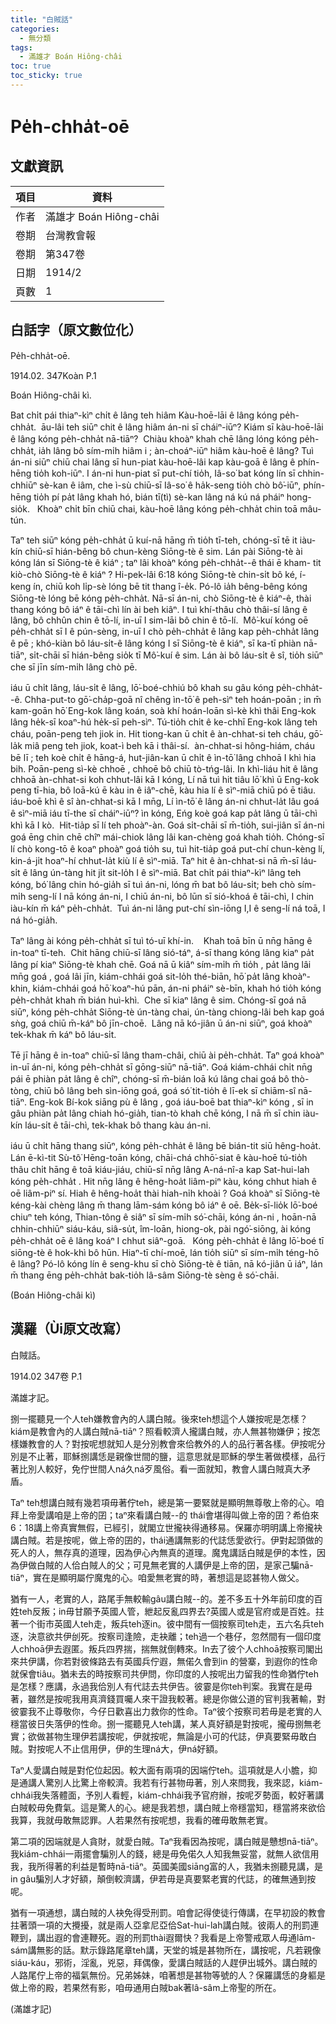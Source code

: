 ```yaml
---
title: "白賊話"
categories:
  - 無分類
tags:
  - 滿雄才 Boán Hiông-châi
toc: true
toc_sticky: true
---
```


# Pe̍h-chha̍t-oē

## 文獻資訊

| 項目 | 資料 |
|---|---|
| 作者 | 滿雄才 Boán Hiông-châi |
| 卷期 | 台灣教會報 |
| 卷期 | 第347卷 |
| 日期 | 1914/2 |
| 頁數 | 1 |

## 白話字（原文數位化）

Pe̍h-chha̍t-oē.

1914.02. 347Koàn P.1

Boán Hiông-châi kì.

Bat chi̍t pái thiaⁿ-kìⁿ chi̍t ê lâng teh hiâm Kàu-hoē-lāi ê lâng kóng pe̍h-chha̍t.  āu-lâi teh siūⁿ chit ê lâng hiâm án-ni sī cháiⁿ-iūⁿ? Kiám sī kàu-hoē-lāi ê lâng kóng pe̍h-chha̍t nā-tiāⁿ?  Chiàu khoàⁿ khah chē lâng lóng kóng pe̍h-chha̍t, ia̍h lâng bô sím-mi̍h hiâm i ; àn-choáⁿ-iūⁿ hiâm kàu-hoē ê lâng? Tuì án-ni siūⁿ chiū chai lâng sī hun-piat kàu-hoē-lâi kap kàu-goā ê lâng ê phín-hēng tio̍h koh-iūⁿ. I án-ni hun-piat sī put-chí tio̍h, Iâ-so͘ bat kóng lín sī chhin-chhiūⁿ sè-kan ê iâm, che ì-sù chiū-sī Iâ-so͘ ê ha̍k-seng tio̍h chò bô͘-iūⁿ, phín-hēng tio̍h pí pa̍t lâng khah hó, bián tī(tì) sè-kan lâng ná kú ná pháiⁿ hong-sio̍k.   Khoàⁿ chi̍t bīn chiū chai, kàu-hoē lâng kóng pe̍h-chha̍t chin toā mâu-tún.

Taⁿ teh siūⁿ kóng pe̍h-chha̍t ū kuí-nā hāng m̄ tio̍h tī-teh, chóng-sī tē it iàu-kín chiū-sī hián-bêng bô chun-kèng Siōng-tè ê sim. Lán pài Siōng-tè ài kóng lán sī Siōng-tè ê kiáⁿ ; taⁿ lâi khoàⁿ kóng pe̍h-chha̍t--ê thái ē kham- tit kiò-chò Siōng-tè ê kiáⁿ ? Hi-pek-lâi 6:18 kóng Siōng-tè chin-si̍t bô ké, í-keng ín, chiū koh li̍p-sè lóng bē tit thang î-e̍k. Pó-lô ia̍h bêng-bêng kóng Siōng-tè lóng bē kóng pe̍h-chha̍t. Nā-sī án-ni, chò Siōng-tè ê kiáⁿ-ê, thài thang kóng bô iáⁿ ê tāi-chì lín ài beh kiâⁿ. I tuì khí-thâu chò thâi-sí lâng ê lâng, bô chhûn chin ê tō-lí, in-uī I sim-lāi bô chin ê tō-lí.  Mô͘-kuí kóng oē pe̍h-chha̍t sī I ê pún-sèng, in-uī I chò pe̍h-chha̍t ê lâng kap pe̍h-chha̍t lâng ê pē ; khó-kiàn bô láu-si̍t-ê lâng kóng I sī Siōng-tè ê kiáⁿ, sī ka-tī phiàn nā-tiāⁿ, si̍t-chāi sī hián-bêng sio̍k tī Mô͘-kuí ê sim. Lán ài bô láu-si̍t ê sî, tio̍h siūⁿ che sī jīn sím-mi̍h lâng chò pē.

iáu ū chi̍t lâng, láu-si̍t ê lâng, lō͘-boé-chhiú bô khah su gâu kóng pe̍h-chha̍t--ê. Chha-put-to gō͘-cha̍p-goā nî chêng ìn-tō͘ ê peh-sìⁿ teh hoán-poān ; in m̄ kam-goān hō͘ Eng-kok lâng koán, soà khí hoán-loān sì-kè khì thâi Eng-kok lâng he̍k-sī koaⁿ-hú he̍k-sī peh-sìⁿ. Tú-tio̍h chi̍t ê ke-chhī Eng-kok lâng teh cháu, poān-peng teh jiok in. Hit tiong-kan ū chi̍t ê àn-chhat-si teh cháu, gō͘-la̍k miâ peng teh jiok, koat-ì beh kā i thâi-sí.  àn-chhat-si hông-hiám, cháu bē lī ; teh koè chi̍t ê hāng-á, hut-jiân-kan ū chi̍t ê ìn-tō͘ lâng chhoā I khì hia bih. Poān-peng sì-kè chhoē , chhoē bô chiū tò-tńg-lâi. In khì-liáu hit ê lâng chhoā àn-chhat-si koh chhut-lâi kā I kóng, Lí nā tuì hit tiâu lō͘ khì ū Eng-kok peng tī-hia, bô loā-kú ē kàu in ê iâⁿ-chē, kàu hia lí ê sìⁿ-miā chiū pó ē tiâu. iáu-boē khì ê sî àn-chhat-si kā I mn̄g, Lí ìn-tō͘ ê lâng án-ni chhut-la̍t lâu goá ê sìⁿ-miā iáu tī-the sī cháiⁿ-iūⁿ? ìn kóng, Eńg koè goá kap pa̍t lâng ū tāi-chì khì kā I kò.  Hit-tia̍p sī lí teh phoàⁿ-àn. Goá si̍t-chāi sī m̄-tio̍h, sui-jiân sī án-ni goá ēng chin chē chîⁿ mái-chiok lâng lâi kan-chèng goá khah tio̍h. Chóng-sī lí chò kong-tō ê koaⁿ phoàⁿ goá tio̍h su, tuì hit-tia̍p goá put-chí chun-kèng lí, kin-á-ji̍t hoaⁿ-hí chhut-la̍t kiù lí ê sìⁿ-miā. Taⁿ hit ê àn-chhat-si nā m̄-sī láu-si̍t ê lâng ún-tàng hit ji̍t sit-lo̍h I ê sìⁿ-miā. Bat chi̍t pái thiaⁿ-kìⁿ lâng teh kóng, bó͘ lâng chin hó-gia̍h sī tuì án-ni, lóng m̄ bat bô láu-si̍t; beh chò sím-mi̍h seng-lí I nā kóng án-ni, I chiū án-ni, bô lūn sī sió-khoá ê tāi-chì, I chin iàu-kín m̄ káⁿ pe̍h-chha̍t.  Tuì án-ni lâng put-chí sìn-iōng I,I ê seng-lí ná toā, I ná hó-gia̍h.

Taⁿ lâng ài kóng pe̍h-chha̍t sī tuì tó-uī khí-in.    Khah toā bīn ū nn̄g hāng ê in-toaⁿ tī-teh.  Chit hāng chiū-sī lâng sió-táⁿ, á-sī thang kóng lâng kiaⁿ pa̍t lâng pí kiaⁿ Siōng-tè khah chē. Goá nā ū kiâⁿ sím-mi̍h m̄ tio̍h , pa̍t lâng lâi mn̄g goá , goá lâi jīn, kiám-chhái goá sit-lo̍h thé-biān, hō͘ pa̍t lâng khoàⁿ-khin, kiám-chhái goá hō͘ koaⁿ-hú pān, án-ni pháiⁿ sè-bīn, khah hó tio̍h kóng pe̍h-chha̍t khah m̄ bián huì-khì.  Che sī kiaⁿ lâng ê sim. Chóng-sī goá nā siūⁿ, kóng pe̍h-chha̍t Siōng-tè ún-tàng chai, ún-tàng chiong-lâi beh kap goá sǹg, goá chiū m̄-káⁿ bô jīn-choē.  Lâng nā kó-jiân ū án-ni siūⁿ, goá khoàⁿ tek-khak m̄ káⁿ bô láu-si̍t.

Tē jī hāng ê in-toaⁿ chiū-sī lâng tham-châi, chiū ài pe̍h-chha̍t. Taⁿ goá khoàⁿ in-uī án-ni, kóng pe̍h-chha̍t sī gōng-siūⁿ nā-tiāⁿ. Goá kiám-chhái chi̍t nn̄g pái ē phiàn pa̍t lâng ê chîⁿ, chóng-sī m̄-bián loā kú lâng chai goá bô thò-tòng, chiū bô lâng beh sìn-iōng goá, goá só͘ tit-tio̍h ê lī-ek sī chiām-sî nā-tiāⁿ. Eng-kok Bí-kok siāng pù ê lâng , goá iáu-boē bat thiaⁿ-kìⁿ kóng , sī in gâu phiàn pa̍t lâng chiah hó-gia̍h, tian-tò khah chē kóng, I nā m̄ sī chin iàu-kín láu-si̍t ê tāi-chì, tek-khak bô thang kàu án-ni.

iáu ū chi̍t hāng thang siūⁿ, kóng pe̍h-chha̍t ê lâng bē bián-tit siū hêng-hoa̍t. Lán ē-kì-tit Sù-tô͘ Hēng-toān kóng, chāi-chá chhō͘-siat ê kàu-hoē tú-tio̍h thâu chi̍t hāng ê toā kiáu-jiáu, chiū-sī nn̄g lâng A-ná-nî-a kap Sat-hui-lah kóng pe̍h-chha̍t . Hit nn̄g lâng ê hêng-hoa̍t liâm-piⁿ kàu, kóng chhut hiah ê oē liâm-piⁿ sí. Hiah ê hêng-hoa̍t thài hiah-ni̍h khoài ? Goá khoàⁿ sī Siōng-tè kéng-kài chèng lâng m̄ thang lām-sám kóng bô iáⁿ ê oē. Be̍k-sī-lio̍k lō͘-boé chiuⁿ teh kóng, Thian-tông ê siâⁿ sī sím-mi̍h só͘-chāi, kóng án-ni , hoān-nā chhin-chhiūⁿ siáu-káu, siâ-su̍t, îm-loān, hiong-ok, pài ngó͘-siōng, ài kóng pe̍h-chha̍t oē ê lâng koáⁿ I chhut siâⁿ-goā.   Kóng pe̍h-chha̍t ê lâng lō͘-boé tī siōng-tè ê hok-khì bô hūn. Hiaⁿ-tī chí-moē, lán tio̍h siūⁿ sī sím-mi̍h téng-hō ê lâng? Pó-lô kóng lín ê seng-khu sī chò Siōng-tè ê tiān, nā kó-jiân ū iáⁿ, lán m̄ thang ēng pe̍h-chha̍t bak-tio̍h lâ-sâm Siōng-tè sèng ê só͘-chāi.

(Boán Hiông-châi kì)

## 漢羅（Ùi原文改寫）

白賊話。

1914.02 347卷 P.1

滿雄才記。

捌一擺聽見一个人teh嫌教會內的人講白賊。後來teh想這个人嫌按呢是怎樣？kiám是教會內的人講白賊nā-tiāⁿ？照看較濟人攏講白賊，亦人無甚物嫌伊；按怎樣嫌教會的人？對按呢想就知人是分別教會來佮教外的人的品行著各樣。伊按呢分別是不止著，耶穌捌講恁是親像世間的鹽，這意思就是耶穌的學生著做模樣，品行著比別人較好，免佇世間人ná久ná歹風俗。看一面就知，教會人講白賊真大矛盾。

Taⁿ teh想講白賊有幾若項毋著佇teh，總是第一要緊就是顯明無尊敬上帝的心。咱拜上帝愛講咱是上帝的囝；taⁿ來看講白賊--的 thái會堪得叫做上帝的囝？希伯來6：18講上帝真實無假，已經引，就閣立世攏袂得通移易。保羅亦明明講上帝攏袂講白賊。若是按呢，做上帝的囝的，thái通講無影的代誌恁愛欲行。伊對起頭做的死人的人，無存真的道理，因為伊心內無真的道理。魔鬼講話白賊是伊的本性，因為伊做白賊的人佮白賊人的父；可見無老實的人講伊是上帝的囝，是家己騙nā-tiāⁿ，實在是顯明屬佇魔鬼的心。咱愛無老實的時，著想這是認甚物人做父。

猶有一人，老實的人，路尾手無較輸gâu講白賊--的。差不多五十外年前印度的百姓teh反叛；in毋甘願予英國人管，紲起反亂四界去?英國人或是官府或是百姓。拄著一个街市英國人teh走，叛兵teh逐in。彼中間有一個按察司teh走，五六名兵teh逐，決意欲共伊刣死。按察司逢險，走袂離；teh過一个巷仔，忽然間有一個印度人chhoā伊去遐匿。叛兵四界揣，揣無就倒轉來。In去了彼个人chhoā按察司閣出來共伊講，你若對彼條路去有英國兵佇遐，無偌久會到in 的營寨，到遐你的性命就保會tiâu。猶未去的時按察司共伊問，你印度的人按呢出力留我的性命猶佇teh是怎樣？應講，永過我佮別人有代誌去共伊告。彼霎是你teh判案。我實在是毋著，雖然是按呢我用真濟錢買囑人來干證我較著。總是你做公道的官判我著輸，對彼霎我不止尊敬你，今仔日歡喜出力救你的性命。Taⁿ彼个按察司若毋是老實的人穩當彼日失落伊的性命。捌一擺聽見人teh講，某人真好額是對按呢，攏毋捌無老實；欲做甚物生理伊若講按呢，伊就按呢，無論是小可的代誌，伊真要緊毋敢白賊。對按呢人不止信用伊，伊的生理ná大，伊ná好額。

Taⁿ人愛講白賊是對佗位起因。較大面有兩項的因端佇teh。這項就是人小膽，抑是通講人驚別人比驚上帝較濟。我若有行甚物毋著，別人來問我，我來認，kiám-chhái我失落體面，予別人看輕，kiám-chhái我予官府辦，按呢歹勢面，較好著講白賊較毋免費氣。這是驚人的心。總是我若想，講白賊上帝穩當知，穩當將來欲佮我算，我就毋敢無認罪。人若果然有按呢想，我看的確毋敢無老實。

第二項的因端就是人貪財，就愛白賊。Taⁿ我看因為按呢，講白賊是戇想nā-tiāⁿ。我kiám-chhái一兩擺會騙別人的錢，總是毋免偌久人知我無妥當，就無人欲信用我，我所得著的利益是暫時nā-tiāⁿ。英國美國siāng富的人，我猶未捌聽見講，是in gâu騙別人才好額，顛倒較濟講，伊若毋是真要緊老實的代誌，的確無通到按呢。

猶有一項通想，講白賊的人袂免得受刑罰。咱會記得使徒行傳講，在早初設的教會拄著頭一項的大攪擾，就是兩人亞拿尼亞佮Sat-hui-lah講白賊。彼兩人的刑罰連鞭到，講出遐的會連鞭死。遐的刑罰thài遐爾快？我看是上帝警戒眾人毋通lām-sám講無影的話。默示錄路尾章teh講，天堂的城是甚物所在，講按呢，凡若親像siáu-káu，邪術，淫亂，兇惡，拜偶像，愛講白賊話的人趕伊出城外。講白賊的人路尾佇上帝的福氣無份。兄弟姊妹，咱著想是甚物等號的人？保羅講恁的身軀是做上帝的殿，若果然有影，咱毋通用白賊bak著lâ-sâm上帝聖的所在。

(滿雄才記)
